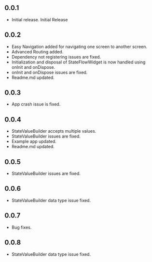 ## 0.0.1

* Initial release.
Initial Release

## 0.0.2

* Easy Navigation added for navigating one screen to another screen.
* Advanced Routing added.
* Dependency not registering issues are fixed.
* Initialization and disposal of StateFlowWidget is now handled using onInit and onDispose.
* onInit and onDispose issues are fixed.
* Readme.md updated.

## 0.0.3

* App crash issue is fixed.

## 0.0.4

* StateValueBuilder accepts multiple values.
* StateValueBuilder issues are fixed.
* Example app updated.
* Readme.md updated.

## 0.0.5

* StateValueBuilder issues are fixed.

## 0.0.6

* StateValueBuilder data type issue fixed.

## 0.0.7

* Bug fixes.

## 0.0.8

* StateValueBuilder data type issue fixed.

